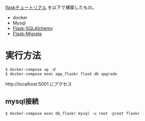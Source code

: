 [flaskチュートリアル](https://msiz07-flask-docs-ja.readthedocs.io/ja/latest/tutorial/index.html) を以下で構築したもの。

* docker
* Mysql
* [Flask-SQLAlchemy](https://flask-sqlalchemy.palletsprojects.com/en/2.x/)
* [Flask-Migrate](https://flask-migrate.readthedocs.io/en/latest/)

# 実行方法

```
$ docker-compose up -d
$ docker-compose exec app_flaskr flask db upgrade
```

http://localhost:5001 にアクセス

## mysql接続

```
$ docker-compose exec db_flaskr mysql -u root -proot flaskr
```
